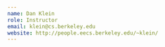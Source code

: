 ```yaml
---
name: Dan Klein 
role: Instructor
email: klein@cs.berkeley.edu 
website: http://people.eecs.berkeley.edu/~klein/ 
---
```

